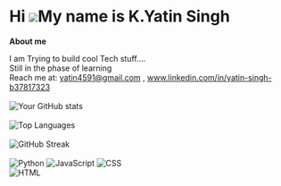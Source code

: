 # Hi ![](https://user-images.githubusercontent.com/18350557/176309783-0785949b-9127-417c-8b55-ab5a4333674e.gif)My name is K.Yatin Singh</h1>

**About me**

I am Trying to build cool Tech stuff....
<br>
Still in the phase of learning
<br>
Reach me at: yatin4591@gmail.com , www.linkedin.com/in/yatin-singh-b37817323
<br>
<br>
![Your GitHub stats](https://github-readme-stats.vercel.app/api?username=yourusername&show_icons=true&theme=radical)
<br>
<br>
![Top Languages](https://github-readme-stats.vercel.app/api/top-langs/?username=yourusername&layout=compact&theme=dracula)
<br>
<br>
![GitHub Streak](https://github-readme-streak-stats.herokuapp.com/?user=yourusername&theme=dark)
<br>
<br>
![Python](https://img.shields.io/badge/Python-3776AB?style=for-the-badge&logo=python&logoColor=white)
![JavaScript](https://img.shields.io/badge/JavaScript-F7DF1E?style=for-the-badge&logo=javascript&logoColor=black)
![CSS](https://img.shields.io/badge/CSS-1572B6?style=for-the-badge&logo=css3&logoColor=white)  
![HTML](https://img.shields.io/badge/HTML-E34F26?style=for-the-badge&logo=html5&logoColor=white)
<!--
**yatinsingh2007/yatinsingh2007** is a ✨ _special_ ✨ repository because its `README.md` (this file) appears on your GitHub profile.

Here are some ideas to get you started:

- 🔭 I’m currently working on ...
- 🌱 I’m currently learning ...
- 👯 I’m looking to collaborate on ...
- 🤔 I’m looking for help with ...
- 💬 Ask me about ...
- 📫 How to reach me: ...
- 😄 Pronouns: ...
- ⚡ Fun fact: ...
-->
